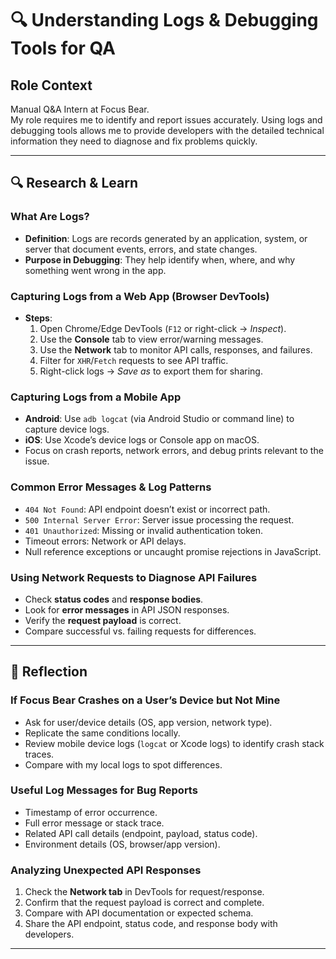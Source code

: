 # 🔍 Understanding Logs & Debugging Tools for QA

## Role Context

Manual Q&A Intern at Focus Bear.  
My role requires me to identify and report issues accurately. Using logs and debugging tools allows me to provide developers with the detailed technical information they need to diagnose and fix problems quickly.

---

## 🔍 Research & Learn

### What Are Logs?

- **Definition**: Logs are records generated by an application, system, or server that document events, errors, and state changes.
- **Purpose in Debugging**: They help identify when, where, and why something went wrong in the app.

### Capturing Logs from a Web App (Browser DevTools)

- **Steps**:
  1. Open Chrome/Edge DevTools (`F12` or right-click → _Inspect_).
  2. Use the **Console** tab to view error/warning messages.
  3. Use the **Network** tab to monitor API calls, responses, and failures.
  4. Filter for `XHR`/`Fetch` requests to see API traffic.
  5. Right-click logs → _Save as_ to export them for sharing.

### Capturing Logs from a Mobile App

- **Android**: Use `adb logcat` (via Android Studio or command line) to capture device logs.
- **iOS**: Use Xcode’s device logs or Console app on macOS.
- Focus on crash reports, network errors, and debug prints relevant to the issue.

### Common Error Messages & Log Patterns

- `404 Not Found`: API endpoint doesn’t exist or incorrect path.
- `500 Internal Server Error`: Server issue processing the request.
- `401 Unauthorized`: Missing or invalid authentication token.
- Timeout errors: Network or API delays.
- Null reference exceptions or uncaught promise rejections in JavaScript.

### Using Network Requests to Diagnose API Failures

- Check **status codes** and **response bodies**.
- Look for **error messages** in API JSON responses.
- Verify the **request payload** is correct.
- Compare successful vs. failing requests for differences.

---

## 📝 Reflection

### If Focus Bear Crashes on a User’s Device but Not Mine

- Ask for user/device details (OS, app version, network type).
- Replicate the same conditions locally.
- Review mobile device logs (`logcat` or Xcode logs) to identify crash stack traces.
- Compare with my local logs to spot differences.

### Useful Log Messages for Bug Reports

- Timestamp of error occurrence.
- Full error message or stack trace.
- Related API call details (endpoint, payload, status code).
- Environment details (OS, browser/app version).

### Analyzing Unexpected API Responses

1. Check the **Network tab** in DevTools for request/response.
2. Confirm that the request payload is correct and complete.
3. Compare with API documentation or expected schema.
4. Share the API endpoint, status code, and response body with developers.

---
